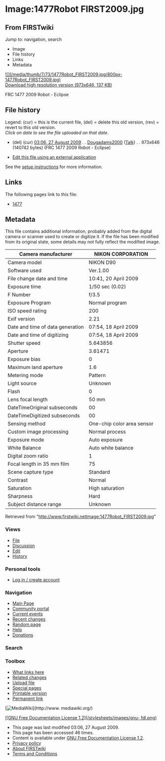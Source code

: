 # Image:1477Robot FIRST2009.jpg

## From FIRSTwiki

Jump to: navigation, search

- Image
- File history
- Links
- Metadata

[![](/media/thumb/7/73/1477Robot_FIRST2009.jpg/800px-
1477Robot_FIRST2009.jpg)](/media/7/73/1477Robot_FIRST2009.jpg)<br>
[Download high resolution version (973x646, 137 KB)](/media/7/73/1477Robot_FIRST2009.jpg)

FRC 1477 2009 Robot - Eclipse

## File history

Legend: (cur) = this is the current file, (del) = delete this old version, (rev) = revert to this old version.<br>
_Click on date to see the file uploaded on that date_.

- (del) (cur) [03:06, 27 August 2009](/media/7/73/1477Robot_FIRST2009.jpg "/media/7/73/1477Robot FIRST2009.jpg") . . [Dougadams2000](/index.php?title=User:Dougadams2000&action=edit "User:Dougadams2000") ([Talk](User_talk:Dougadams2000 "User talk:Dougadams2000")) . . 973x646 (140742 bytes) (FRC 1477 2009 Robot - Eclipse)

- [Edit this file using an external application](/index.php?title=Image:1477Robot_FIRST2009.jpg&action=edit&externaledit=true&mode=file "Image:1477Robot FIRST2009.jpg")

See the [setup instructions](http://meta.wikimedia.org/wiki/Help:External_editors "http://meta.wikimedia.org/wiki/Help:External_editors") for more information.

## Links

The following pages link to this file:

- [1477](1477 "1477")

## Metadata

This file contains additional information, probably added from the digital camera or scanner used to create or digitize it. If the file has been modified from its original state, some details may not fully reflect the modified image.

Camera manufacturer              | NIKON CORPORATION
-------------------------------- | --------------------------
Camera model                     | NIKON D90
Software used                    | Ver.1.00
File change date and time        | 10:41, 20 April 2009
Exposure time                    | 1/50 sec (0.02)
F Number                         | f/3.5
Exposure Program                 | Normal program
ISO speed rating                 | 200
Exif version                     | 2.21
Date and time of data generation | 07:54, 18 April 2009
Date and time of digitizing      | 07:54, 18 April 2009
Shutter speed                    | 5.643856
Aperture                         | 3.61471
Exposure bias                    | 0
Maximum land aperture            | 1.6
Metering mode                    | Pattern
Light source                     | Unknown
Flash                            | 0
Lens focal length                | 50 mm
DateTimeOriginal subseconds      | 00
DateTimeDigitized subseconds     | 00
Sensing method                   | One-chip color area sensor
Custom image processing          | Normal process
Exposure mode                    | Auto exposure
White Balance                    | Auto white balance
Digital zoom ratio               | 1
Focal length in 35 mm film       | 75
Scene capture type               | Standard
Contrast                         | Normal
Saturation                       | High saturation
Sharpness                        | Hard
Subject distance range           | Unknown

Retrieved from "<http://www.firstwiki.netImage:1477Robot_FIRST2009.jpg>"

### Views

- [File](Image:1477Robot_FIRST2009.jpg)
- [Discussion](/index.php?title=Image_talk:1477Robot_FIRST2009.jpg&action=edit)
- [Edit](/index.php?title=Image:1477Robot_FIRST2009.jpg&action=edit)
- [History](/index.php?title=Image:1477Robot_FIRST2009.jpg&action=history)

### Personal tools

- [Log in / create account](/index.php?title=Special:Userlogin&returnto=Image:1477Robot_FIRST2009.jpg)

[](Main_Page "Main Page")

### Navigation

- [Main Page](Main_Page)
- [Community portal](FIRSTwiki:Community_portal)
- [Current events](Current_events)
- [Recent changes](Special:Recentchanges)
- [Random page](Special:Random)
- [Help](FIRSTwiki:Help)
- [Donations](FIRSTwiki:Site_support)

### Search

### Toolbox

- [What links here](Special:Whatlinkshere/Image:1477Robot_FIRST2009.jpg)
- [Related changes](Special:Recentchangeslinked/Image:1477Robot_FIRST2009.jpg)
- [Upload file](Special:Upload)
- [Special pages](Special:Specialpages)
- [Printable version](/index.php?title=Image:1477Robot_FIRST2009.jpg&printable=yes)
- [Permanent link](/index.php?title=Image:1477Robot_FIRST2009.jpg&oldid=73568)

[![MediaWiki](/skins/common/images/poweredby_mediawiki_88x31.png)](http://www.
mediawiki.org/)

[![GNU Free Documentation License 1.2](/stylesheets/images/gnu-
fdl.png)](http://www.gnu.org/copyleft/fdl.html)

- This page was last modified 03:06, 27 August 2009.
- This page has been accessed 46 times.
- Content is available under [GNU Free Documentation License 1.2](http://www.gnu.org/copyleft/fdl.html "http://www.gnu.org/copyleft/fdl.html").
- [Privacy policy](FIRSTwiki:Privacy_policy "FIRSTwiki:Privacy policy")
- [About FIRSTwiki](FIRSTwiki:About "FIRSTwiki:About")
- [Terms and Conditions](FIRSTwiki:Terms_and_conditions "FIRSTwiki:Terms and conditions")
